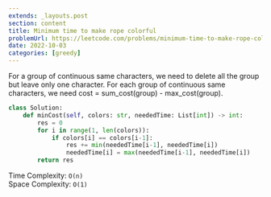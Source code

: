 ```yaml
---
extends: _layouts.post
section: content
title: Minimum time to make rope colorful
problemUrl: https://leetcode.com/problems/minimum-time-to-make-rope-colorful/
date: 2022-10-03
categories: [greedy]
---
```


For a group of continuous same characters, we need to delete all the group but leave only one character. For each group of continuous same characters, we need cost = sum_cost(group) - max_cost(group).

```python
class Solution:
    def minCost(self, colors: str, neededTime: List[int]) -> int:
        res = 0
        for i in range(1, len(colors)):
            if colors[i] == colors[i-1]:
                res += min(neededTime[i-1], neededTime[i])
                neededTime[i] = max(neededTime[i-1], neededTime[i])
        return res
```

Time Complexity: `O(n)` <br/>
Space Complexity: `O(1)`